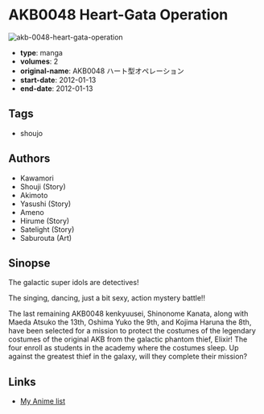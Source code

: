 # AKB0048 Heart-Gata Operation

![akb-0048-heart-gata-operation](https://cdn.myanimelist.net/images/manga/3/82332.jpg)

-   **type**: manga
-   **volumes**: 2
-   **original-name**: AKB0048 ハート型オペレーション
-   **start-date**: 2012-01-13
-   **end-date**: 2012-01-13

## Tags

-   shoujo

## Authors

-   Kawamori
-   Shouji (Story)
-   Akimoto
-   Yasushi (Story)
-   Ameno
-   Hirume (Story)
-   Satelight (Story)
-   Saburouta (Art)

## Sinopse

The galactic super idols are detectives!

The singing, dancing, just a bit sexy, action mystery battle!!

The last remaining AKB0048 kenkyuusei, Shinonome Kanata, along with Maeda Atsuko the 13th, Oshima Yuko the 9th, and Kojima Haruna the 8th, have been selected for a mission to protect the costumes of the legendary costumes of the original AKB from the galactic phantom thief, Elixir! The four enroll as students in the academy where the costumes sleep. Up against the greatest thief in the galaxy, will they complete their mission?

## Links

-   [My Anime list](https://myanimelist.net/manga/38047/AKB0048_Heart-Gata_Operation)

